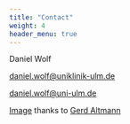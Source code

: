 ```yaml
---
title: "Contact"
weight: 4
header_menu: true
---
```

Daniel Wolf

[daniel.wolf@uniklinik-ulm.de](mailto:daniel.wolf@uniklinik-ulm.de)

[daniel.wolf@uni-ulm.de](mailto:daniel.wolf@uniklinik-ulm.de)

[Image](https://pixabay.com/illustrations/artificial-intelligence-brain-think-3382507/) thanks to [Gerd Altmann](https://pixabay.com/users/geralt-9301/)
